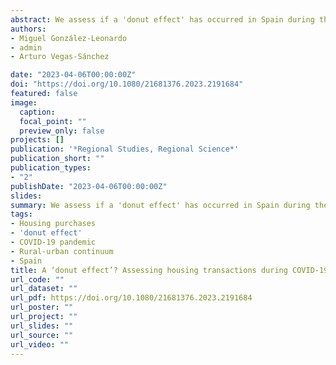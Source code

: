 ```yaml
---
abstract: We assess if a 'donut effect' has occurred in Spain during the COVID-19 pandemic. Our results show a synchronized 30% drop in housing purchases during the national lockdown in 2020, followed by a significant increase from 2021 across the rural-urban continuum, including core cities, suburbs, towns and rural areas, exceeding pre-pandemic levels. We thus found no evidence of a ‘donut effect’ in Spain.
authors:
- Miguel González-Leonardo
- admin
- Arturo Vegas-Sánchez

date: "2023-04-06T00:00:00Z"
doi: "https://doi.org/10.1080/21681376.2023.2191684"
featured: false
image:
  caption: 
  focal_point: ""
  preview_only: false
projects: []
publication: '*Regional Studies, Regional Science*'
publication_short: ""
publication_types:
- "2"
publishDate: "2023-04-06T00:00:00Z"
slides: 
summary: We assess if a 'donut effect' has occurred in Spain during the COVID-19 pandemic.
tags:
- Housing purchases
- 'donut effect'
- COVID-19 pandemic
- Rural-urban continuum
- Spain
title: A ‘donut effect’? Assessing housing transactions during COVID-19 across the Spanish urban–rural hierarchy
url_code: ""
url_dataset: ""
url_pdf: https://doi.org/10.1080/21681376.2023.2191684
url_poster: ""
url_project: ""
url_slides: ""
url_source: ""
url_video: ""
---
```

